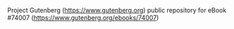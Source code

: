 Project Gutenberg (https://www.gutenberg.org) public repository for
eBook #74007 (https://www.gutenberg.org/ebooks/74007)
